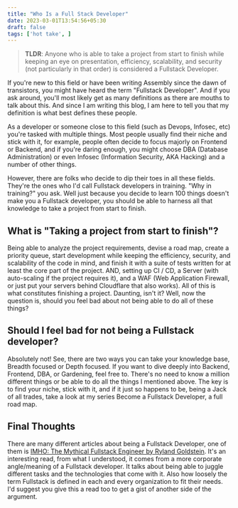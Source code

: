 ```yaml
---
title: "Who Is a Full Stack Developer"
date: 2023-03-01T13:54:56+05:30
draft: false
tags: ['hot take', ]
---
```


<!-- here's the TLDR -->
> **TLDR**: Anyone who is able to take a project from start to finish while keeping an eye on presentation, efficiency, scalability, and security (not particularly in that order) is considered a Fullstack Developer.

If you're new to this field or have been writing Assembly since the dawn of transistors, you might have heard the term "Fullstack Developer". And if you ask around, you'll most likely get as many definitions as there are mouths to talk about this. And since I am writing this blog, I am here to tell you that my definition is what best defines these people.

As a developer or someone close to this field (such as Devops, Infosec, etc) you're tasked with multiple things. Most people usually find their niche and stick with it, for example, people often decide to focus majorly on Frontend or Backend, and if you're daring enough, you might choose DBA (Database Administration) or even Infosec (Information Security, AKA Hacking) and a number of other things.

However, there are folks who decide to dip their toes in all these fields. They're the ones who I'd call Fullstack developers in training. "Why in training?" you ask. Well just because you decide to learn 100 things doesn't make you a Fullstack developer, you should be able to harness all that knowledge to take a project from start to finish.

## What is "Taking a project from start to finish"?
Being able to analyze the project requirements, devise a road map, create a priority queue, start development while keeping the efficiency, security, and scalability of the code in mind, and finish it with a suite of tests written for at least the core part of the project. AND, setting up CI / CD, a Server (with auto-scaling if the project requires it), and a WAF (Web Application Firewall, or just put your servers behind Cloudflare that also works).
All of this is what constitutes finishing a project. Daunting, isn't it? Well, now the question is, should you feel bad about not being able to do all of these things?

## Should I feel bad for not being a Fullstack developer?
Absolutely not! See, there are two ways you can take your knowledge base, Breadth focused or Depth focused. If you want to dive deeply into Backend, Frontend, DBA, or Gardening, feel free to. There's no need to know a million different things or be able to do all the things I mentioned above. The key is to find your niche, stick with it, and if it just so happens to be, being a Jack of all trades, take a look at my series Become a Fullstack Developer, a full road map.

## Final Thoughts
There are many different articles about being a Fullstack Developer, one of them is [IMHO: The Mythical Fullstack Engineer by Ryland Goldstein](https://stackoverflow.blog/2019/10/17/imho-the-mythical-fullstack-engineer/). It's an interesting read, from what I understood, it comes from a more corporate angle/meaning of a Fullstack developer. It talks about being able to juggle different tasks and the technologies that come with it. Also how loosely the term Fullstack is defined in each and every organization to fit their needs. I'd suggest you give this a read too to get a gist of another side of the argument.

